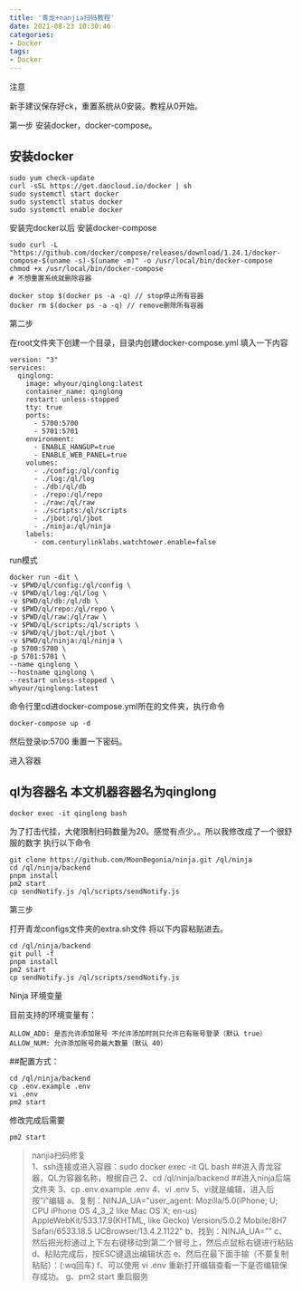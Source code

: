```yaml
---
title: '青龙+nanjia扫码教程'
date: 2021-08-23 10:30:46
categories:
- Docker
tags:
- Docker
---
```



注意

新手建议保存好ck，重置系统从0安装。教程从0开始。

第一步 安装docker，docker-compose。

## 安装docker
``` shell
sudo yum check-update
curl -sSL https://get.daocloud.io/docker | sh
sudo systemctl start docker
sudo systemctl status docker
sudo systemctl enable docker
```
安装完docker以后 安装docker-compose  
```shell
sudo curl -L "https://github.com/docker/compose/releases/download/1.24.1/docker-compose-$(uname -s)-$(uname -m)" -o /usr/local/bin/docker-compose
chmod +x /usr/local/bin/docker-compose
# 不想重置系统就删除容器

docker stop $(docker ps -a -q) // stop停止所有容器 
docker rm $(docker ps -a -q) // remove删除所有容器
```
第二步

在root文件夹下创建一个目录，目录内创建docker-compose.yml
填入一下内容
```shell
version: "3"
services:
  qinglong:
    image: whyour/qinglong:latest
    container_name: qinglong
    restart: unless-stopped
    tty: true
    ports:
      - 5700:5700
      - 5701:5701
    environment:
      - ENABLE_HANGUP=true
      - ENABLE_WEB_PANEL=true
    volumes:
      - ./config:/ql/config
      - ./log:/ql/log
      - ./db:/ql/db
      - ./repo:/ql/repo
      - ./raw:/ql/raw
      - ./scripts:/ql/scripts
      - ./jbot:/ql/jbot
      - ./ninja:/ql/ninja
    labels:
      - com.centurylinklabs.watchtower.enable=false
```
run模式
```shell
docker run -dit \
-v $PWD/ql/config:/ql/config \
-v $PWD/ql/log:/ql/log \
-v $PWD/ql/db:/ql/db \
-v $PWD/ql/repo:/ql/repo \
-v $PWD/ql/raw:/ql/raw \
-v $PWD/ql/scripts:/ql/scripts \
-v $PWD/ql/jbot:/ql/jbot \
-v $PWD/ql/ninja:/ql/ninja \
-p 5700:5700 \
-p 5701:5701 \
--name qinglong \
--hostname qinglong \
--restart unless-stopped \
whyour/qinglong:latest
```
命令行里cd进docker-compose.yml所在的文件夹，执行命令
```shell
docker-compose up -d
```
然后登录ip:5700 重置一下密码。

进入容器
## ql为容器名 本文机器容器名为qinglong
```shell
docker exec -it qinglong bash
```
为了打击代挂，大佬限制扫码数量为20。感觉有点少。。所以我修改成了一个很舒服的数字
执行以下命令
```shell
git clone https://github.com/MoonBegonia/ninja.git /ql/ninja
cd /ql/ninja/backend
pnpm install
pm2 start
cp sendNotify.js /ql/scripts/sendNotify.js
```
第三步

打开青龙configs文件夹的extra.sh文件
将以下内容粘贴进去。
```shell
cd /ql/ninja/backend
git pull -f
pnpm install
pm2 start
cp sendNotify.js /ql/scripts/sendNotify.js
```
Ninja 环境变量

目前支持的环境变量有：
```shell
ALLOW_ADD: 是否允许添加账号 不允许添加时则只允许已有账号登录（默认 true）
ALLOW_NUM: 允许添加账号的最大数量（默认 40）
```
##配置方式：
```shell
cd /ql/ninja/backend
cp .env.example .env
vi .env
pm2 start
```
修改完成后需要 
```shell
pm2 start
``` 


> nanjia扫码修复  
1、ssh连接或进入容器：sudo docker exec -it QL bash ##进入青龙容器，QL为容器名称，根据自己
2、cd /ql/ninja/backend ##进入ninja后端文件夹
3、cp .env.example .env
4、vi .env
5、vi就是编辑，进入后按”i”编辑
a、复制：NINJA_UA="user_agent: Mozilla/5.0(iPhone; U; CPU iPhone OS 4_3_2 like Mac OS X; en-us) AppleWebKit/533.17.9(KHTML, like Gecko) Version/5.0.2 Mobile/8H7 Safari/6533.18.5 UCBrowser/13.4.2.1122"
b、找到：NINJA_UA=””
c、然后把光标通过上下左右键移动到第二个冒号上，然后点鼠标右键进行粘贴
d、粘贴完成后，按ESC键退出编辑状态
e、然后在最下面手输（不要复制粘贴）：(:wq回车)
f、可以使用 vi .env 重新打开编辑查看一下是否编辑保存成功。
g、pm2 start 重启服务